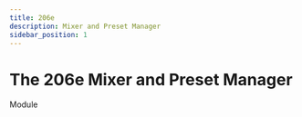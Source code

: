 ```yaml
---
title: 206e
description: Mixer and Preset Manager
sidebar_position: 1
---
```


# The 206e Mixer and Preset Manager

Module
